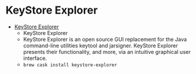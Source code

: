 # KeyStore Explorer
- [KeyStore Explorer](https://keystore-explorer.org/)
  -  KeyStore Explorer
  - KeyStore Explorer is an open source GUI replacement for the Java command-line utilities keytool and jarsigner. KeyStore Explorer presents their functionality, and more, via an intuitive graphical user interface.
  - `brew cask install keystore-explorer`
